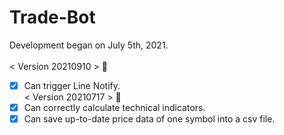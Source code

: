 # Trade-Bot

Development began on July 5th, 2021. <br />
<br />
< Version 20210910 > :tada: <br />
- [x] Can trigger Line Notify. <br />
< Version 20210717 > :tada: <br />
- [x] Can correctly calculate technical indicators. <br />
- [x] Can save up-to-date price data of one symbol into a csv file. <br />
